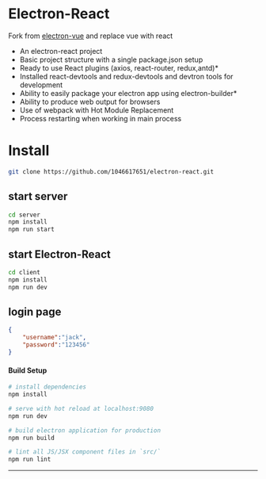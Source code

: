 # Electron-React
Fork from [electron-vue](https://github.com/SimulatedGREG/electron-vue) and replace vue with react
* An electron-react project
* Basic project structure with a single package.json setup
* Ready to use React plugins (axios, react-router, redux,antd)*
* Installed react-devtools and redux-devtools and devtron tools for development
* Ability to easily package your electron app using electron-builder*
* Ability to produce web output for browsers
* Use of webpack with Hot Module Replacement
* Process restarting when working in main process

# Install
``` bash
git clone https://github.com/1046617651/electron-react.git
```
## start server
``` bash
cd server
npm install
npm run start
```
## start Electron-React
```bash
cd client
npm install
npm run dev
```

## login page
```json
{
    "username":"jack",
    "password":"123456"
}
```
#### Build Setup

``` bash
# install dependencies
npm install

# serve with hot reload at localhost:9080
npm run dev

# build electron application for production
npm run build

# lint all JS/JSX component files in `src/`
npm run lint

```

---

